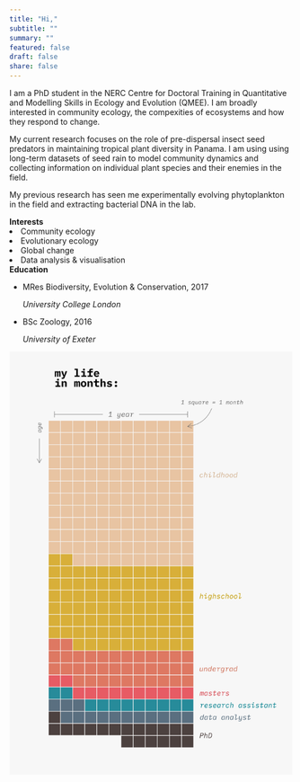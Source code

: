 ```yaml
---
title: "Hi,"
subtitle: ""
summary: ""
featured: false
draft: false
share: false
---
```


I am a PhD student in the NERC Centre for Doctoral Training in Quantitative and Modelling Skills in Ecology and Evolution (QMEE). I am broadly interested in community ecology, the compexities of ecosystems and how they respond to change.  

My current research focuses on the role of pre-dispersal insect seed predators in maintaining tropical plant diversity in Panama. I am using using long-term datasets of seed rain to model community dynamics and collecting information on individual plant species and their enemies in the field.

My previous research has seen me experimentally evolving phytoplankton in the field and extracting bacterial DNA in the lab.


<div class = "row">
<div class = "col-md-6">
<b>Interests</b>
<li>Community ecology</li>
<li>Evolutionary ecology</li>
<li>Global change</li>
<li>Data analysis & visualisation</li>
</div>

<div class = "col-md-6">
<b>Education</b>
<ul class="fa-ul">
  <li><i class="fa-li fas fa-graduation-cap"></i>MRes Biodiversity, Evolution & Conservation, 2017</li>
  <p><i>University College London</i></p>
  <li><i class="fa-li fas fa-graduation-cap"></i>BSc Zoology, 2016</li>
  <p><i>University of Exeter</i></p>
</ul>
</div>
</div>


[![life_in_months](life_in_months_flip.png)](https://github.com/ee-jackson/mylifeinmonths)
